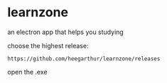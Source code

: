 # learnzone
an electron app that helps you studying

choose the highest release:
```
https://github.com/heegarthur/learnzone/releases
```

open the .exe

